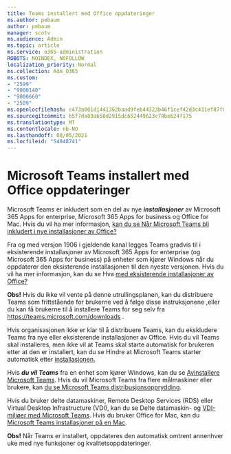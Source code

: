 ```yaml
---
title: Teams installert med Office oppdateringer
ms.author: pebaum
author: pebaum
manager: scotv
ms.audience: Admin
ms.topic: article
ms.service: o365-administration
ROBOTS: NOINDEX, NOFOLLOW
localization_priority: Normal
ms.collection: Adm_O365
ms.custom:
- "2599"
- "9000140"
- "9000660"
- "2509"
ms.openlocfilehash: c473a001d1441362baad9feb44323b46f1cef42d3c431ef87f0fb0172f10d152
ms.sourcegitcommit: b5f7da89a650d2915dc652449623c78be6247175
ms.translationtype: MT
ms.contentlocale: nb-NO
ms.lasthandoff: 08/05/2021
ms.locfileid: "54048741"
---
```

# <a name="microsoft-teams-installed-with-office-updates"></a>Microsoft Teams installert med Office oppdateringer

Microsoft Teams er inkludert som en del av nye ***installasjoner*** av Microsoft 365 Apps for enterprise, Microsoft 365 Apps for business og Office for Mac. Hvis du vil ha mer informasjon, [kan du se Når Microsoft Teams bli inkludert i nye installasjoner av Office?](https://docs.microsoft.com/deployoffice/teams-install#when-will-microsoft-teams-start-being-included-with-new-installations-of-microsoft-365-apps)

Fra og med versjon 1906 i gjeldende kanal legges Teams gradvis  til i eksisterende installasjoner av Microsoft 365 Apps for enterprise (og Microsoft 365 Apps for business) på enheter som kjører Windows når du oppdaterer den eksisterende installasjonen til den nyeste versjonen. Hvis du vil ha mer informasjon, kan du se Hva [med eksisterende installasjoner av Office?](https://docs.microsoft.com/deployoffice/teams-install#what-about-existing-installations-of-microsoft-365-apps)

**Obs!** Hvis du ikke vil vente på denne utrullingsplanen, kan du distribuere Teams som frittstående for brukerne ved å følge disse instruksjonene [,](https://docs.microsoft.com/MicrosoftTeams/msi-deployment)eller du kan få brukerne til å installere Teams for seg selv fra https://teams.microsoft.com/downloads .

Hvis organisasjonen ikke er klar til å distribuere Teams, kan [](https://docs.microsoft.com/deployoffice/teams-install#how-to-exclude-microsoft-teams-from-new-installations-of-microsoft-365-apps) du [](https://docs.microsoft.com/deployoffice/teams-install#use-group-policy-to-control-the-installation-of-microsoft-teams) ekskludere Teams fra nye eller eksisterende installasjoner av Office.  Hvis du vil Teams skal installeres, men ikke vil at Teams skal starte automatisk for brukeren etter at den er installert, kan du se Hindre at Microsoft Teams starter automatisk etter [installasjonen.](https://docs.microsoft.com/deployoffice/teams-install#use-group-policy-to-prevent-microsoft-teams-from-starting-automatically-after-installation)

Hvis ***du vil Teams*** fra en enhet som kjører Windows, kan du se [Avinstallere Microsoft Teams](https://support.office.com/article/uninstall-microsoft-teams-3b159754-3c26-4952-abe7-57d27f5f4c81). Hvis du vil Microsoft Teams fra flere målmaskiner eller brukere, kan [du se Microsoft Teams distribusjonsopprydding](https://docs.microsoft.com/microsoftteams/scripts/powershell-script-teams-deployment-clean-up).

Hvis du bruker delte datamaskiner, Remote Desktop Services (RDS) eller Virtual Desktop Infrastructure (VDI), kan du se Delte datamaskin- og [VDI-miljøer med Microsoft Teams](https://docs.microsoft.com/deployoffice/teams-install#shared-computer-and-vdi-environments-with-microsoft-teams). Hvis du bruker Office for Mac, kan du [Microsoft Teams installasjoner på en Mac](https://docs.microsoft.com/deployoffice/teams-install#microsoft-teams-installations-on-a-mac).

**Obs!** Når Teams er installert, oppdateres [](https://docs.microsoft.com/deployoffice/teams-install#feature-and-quality-updates-for-microsoft-teams) den automatisk omtrent annenhver uke med nye funksjoner og kvalitetsoppdateringer. 